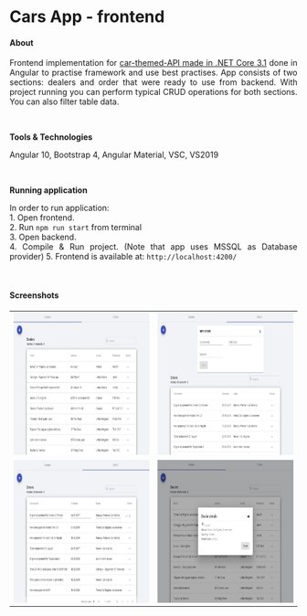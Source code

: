 <h1>Cars App - frontend</h1>

<h4>About</h4>

<p align="justify">Frontend implementation for <a href="https://github.com/trolit/car-themed-API">car-themed-API made in .NET Core 3.1</a> done in Angular to practise framework and use best practises. App consists of two sections: dealers and order that were ready to use from backend. With project running you can perform typical CRUD operations for both sections. You can also filter table data.</p>

<br/>

<strong>Tools & Technologies</strong>

<p align="justify">Angular 10, Bootstrap 4, Angular Material, VSC, VS2019 </p>

<br/>

<strong>Running application</strong>

<p align="justify">In order to run application:<br>
  1. Open frontend. <br>
  2. Run <code>npm run start</code> from terminal <br>
  3. Open backend. <br>
  4. Compile & Run project. (Note that app uses MSSQL as Database provider)
  5. Frontend is available at: <code>http://localhost:4200/</code>
</p>

<br/>

<h4>Screenshots</h4>

| | |
| :---: | :---: |
| <img src="https://github.com/Dorota1997/cars-api-angular/blob/images/images/cars1.PNG" alt="#toadd" width="630" height="250"/> | <img src="https://github.com/Dorota1997/cars-api-angular/blob/images/images/cars2.PNG" alt="#toadd" width="630" height="250"/> |
| <img src="https://github.com/Dorota1997/cars-api-angular/blob/images/images/cars3.PNG" alt="#toadd" width="630" height="250"/> | <img src="https://github.com/Dorota1997/cars-api-angular/blob/images/images/cars4.PNG" alt="#toadd" width="630" height="250"/> |
